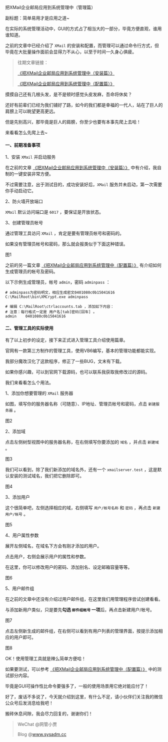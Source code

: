 把XMail企业邮局应用到系统管理中（管理篇）

副标题：简单易用才是应用之道~



在实际的系统管理活动中，GUI的方式占了相当大的一部分，毕竟方便直观，谁用谁知道。

之前的文章中已经介绍了 `XMail` 的安装和配置，而管理可以通过命令行方式，但毕竟在大批量操作面前会显得力不从心，以至于时间一久身心俱疲。

>往期文章链接：
>
>[《把XMail企业邮局应用到系统管理中（安装篇）》](https://www.sysadm.cc/index.php/xitongyunwei/743-xmail-install)
>
>[《把XMail企业邮局应用到系统管理中（配置篇）》](https://www.sysadm.cc/index.php/xitongyunwei/745-xmail-config)



摸摸自己还有几根头发，是不是顿时感觉头皮发麻，吾命将休矣？

还好有前辈们已经为我们铺好了路，如今的我们都是幸福的一代人，站在了巨人的肩膀上可以眺望更高更远。

但是先别高兴，那毕竟是巨人的肩膀，你至少也要有本事先爬上去哈！

来看看怎么先爬上去~



#### 一、前期准备事项

1、安装 `XMail` 并启动服务

在之前的文章 [《把XMail企业邮局应用到系统管理中（安装篇）》](https://www.sysadm.cc/index.php/xitongyunwei/743-xmail-install) 中有介绍，我自制的一键安装非常方便。

不过需要注意，出于测试目的，成功安装好后，`XMail` 服务并未启动，第一次需要你手动启动它。



2、防火墙开放端口

`XMail` 默认访问端口是 `6017` ，要保证是开放状态。



3、创建管理员帐号

通过管理工具访问 `XMail` ，肯定是要有管理员帐号和密码的。

如果没有管理员帐号和密码，那么就会报类似于下面这种错误。

图1



之前的另一篇文章 [《把XMail企业邮局应用到系统管理中（配置篇）》](https://www.sysadm.cc/index.php/xitongyunwei/745-xmail-config) 有介绍如何生成管理员的帐号及密码。

以下示例生成管理员，帐号 `admin`，密码 `adminpass` ：

```
# adminpass为密码明文，相应生成密文0401080c0b15041616
C:\MailRoot\bin\XMCrypt.exe adminpass

# 编辑 C:\MailRoot\ctrlaccounts.tab ，添加如下内容：
# 注意：每行格式一定是 用户名[tab]密码[回车] 。
admin    0401080c0b15041616
```



#### 二、管理工具的实际使用

有了以上初步的设定，接下来正式进入管理工具介绍使用篇章。

官网有一款第三方制作的管理工具，使用VB6编写，基本的管理功能都能实现。

我部分魔改汉化了这款程序，修正了一些BUG，文末有下载。

如果你感兴趣，可以到官网下载源码，也可以联系我获取我修改过的源码。

我们来看看怎么个用法。



1、添加你想要管理的 `XMail` 服务器

如图，填写你的服务器名称（可随意）、IP地址、管理员帐号和密码，点击 `新建服务器` 。

图2



2、添加域

点击左侧树型视图中的服务器名称，在右侧填写你要添加的 `域名` ，并点击 `新建域` 。

图3



我们可以看到，除了我们新添加的域名外，还有一个 `xmailserver.test` ，这是默认安装的测试域名，我们把它删除即可。

图4



3、添加用户

这个很简单吧，左侧选择相应的域，右侧填写 `用户/帐号名称` 和 `密码` ，再点击 `新建用户/帐号` 。

图5



4、用户属性参数

展开左侧域名，在域名下方会有刚才添加的用户。

点击用户，右侧会展示用户的属性和参数。

在这里，你可以修改用户的密码、添加别名、设定邮箱容量等等。

图6



5、用户邮件组

在之前的文章中还没有介绍过用户邮件组，在这里我们用管理程序尝试创建看看。

与添加新用户类似，只是要先**勾选 `邮件组帐号` 一项**后，再点击新建用户/帐号。

图7



点击左侧新生成的邮件组，在右侧可以看到有用户列表的管理界面，按提示添加相应的用户即可。

图8



OK！使用管理工具就是辣么简单方便哈！

如果要测试，可以参考 [《把XMail企业邮局应用到系统管理中（配置篇）》](https://www.sysadm.cc/index.php/xitongyunwei/745-xmail-config) 中的测试部分内容。

毕竟是GUI可操作性比命令要强多了，一般的使用场景用它绝对能应付了！

好了，废话不多说了，今天就介绍到这里，有什么不足，请小伙伴们关注我的微信公众号后发消息给我吧！

搬砖休息间隙，我会尽力回复的，谢谢你们！



> WeChat @网管小贾
>
> Blog @www.sysadm.cc

